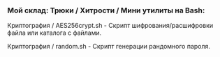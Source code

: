 ### Мой склад: Трюки / Хитрости / Мини утилиты на Bash:

Криптография / AES256crypt.sh - Скрипт шифрования/расшифровки файла или каталога с файлами.

Криптография / random.sh - Скрипт генерации рандомного пароля.

